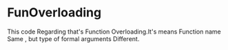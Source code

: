 # FunOverloading
This code Regarding that's Function Overloading.It's means Function name Same , but type of formal arguments Different.
